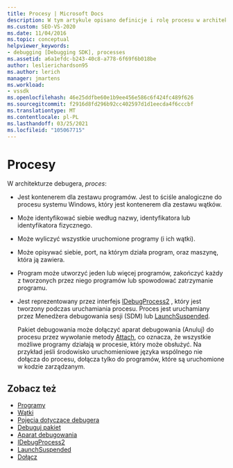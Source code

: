 ```yaml
---
title: Procesy | Microsoft Docs
description: W tym artykule opisano definicje i rolę procesu w architekturze debugera w programie Visual Studio.
ms.custom: SEO-VS-2020
ms.date: 11/04/2016
ms.topic: conceptual
helpviewer_keywords:
- debugging [Debugging SDK], processes
ms.assetid: a6a1efdc-b243-40c8-a778-6f69f6b018be
author: leslierichardson95
ms.author: lerich
manager: jmartens
ms.workload:
- vssdk
ms.openlocfilehash: 46e25ddfbe60e1b9ee456e586c6f424fc489f626
ms.sourcegitcommit: f2916d8fd296b92cc402597d1d1eecda4f6cccbf
ms.translationtype: MT
ms.contentlocale: pl-PL
ms.lasthandoff: 03/25/2021
ms.locfileid: "105067715"
---
```

# <a name="processes"></a>Procesy
W architekturze debugera, *proces*:

- Jest kontenerem dla zestawu programów. Jest to ściśle analogiczne do procesu systemu Windows, który jest kontenerem dla zestawu wątków.

- Może identyfikować siebie według nazwy, identyfikatora lub identyfikatora fizycznego.

- Może wyliczyć wszystkie uruchomione programy (i ich wątki).

- Może opisywać siebie, port, na którym działa program, oraz maszynę, która ją zawiera.

- Program może utworzyć jeden lub więcej programów, zakończyć każdy z tworzonych przez niego programów lub spowodować zatrzymanie programu.

- Jest reprezentowany przez interfejs [IDebugProcess2](../../extensibility/debugger/reference/idebugprocess2.md) , który jest tworzony podczas uruchamiania procesu. Proces jest uruchamiany przez Menedżera debugowania sesji (SDM) lub [LaunchSuspended](../../extensibility/debugger/reference/idebugenginelaunch2-launchsuspended.md).

  Pakiet debugowania może dołączyć aparat debugowania (Anuluj) do procesu przez wywołanie metody [Attach](../../extensibility/debugger/reference/idebugprocess2-attach.md), co oznacza, że wszystkie możliwe programy działają w procesie, który może obsłużyć. Na przykład jeśli środowisko uruchomieniowe języka wspólnego nie dołącza do procesu, dołącza tylko do programów, które są uruchomione w kodzie zarządzanym.

## <a name="see-also"></a>Zobacz też
- [Programy](../../extensibility/debugger/programs.md)
- [Wątki](../../extensibility/debugger/threads.md)
- [Pojęcia dotyczące debugera](../../extensibility/debugger/debugger-concepts.md)
- [Debuguj pakiet](../../extensibility/debugger/debug-package.md)
- [Aparat debugowania](../../extensibility/debugger/debug-engine.md)
- [IDebugProcess2](../../extensibility/debugger/reference/idebugprocess2.md)
- [LaunchSuspended](../../extensibility/debugger/reference/idebugenginelaunch2-launchsuspended.md)
- [Dołącz](../../extensibility/debugger/reference/idebugprocess2-attach.md)

